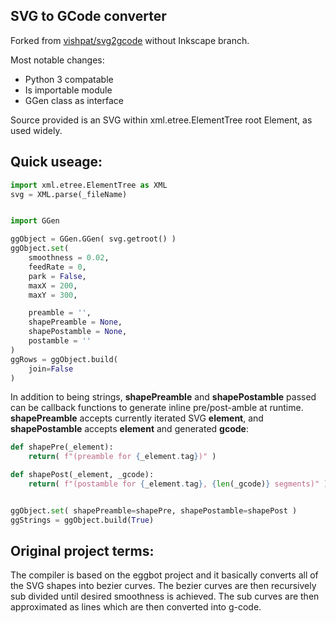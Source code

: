 SVG to GCode converter
----------------------
Forked from [vishpat/svg2gcode](https://github.com/vishpat/svg2gcode) without Inkscape branch.


Most notable changes:
* Python 3 compatable
* Is importable module
* GGen class as interface

Source provided is an SVG within xml.etree.ElementTree root Element, as used widely.

Quick useage:
------------

```python
import xml.etree.ElementTree as XML
svg = XML.parse(_fileName)


import GGen

ggObject = GGen.GGen( svg.getroot() )
ggObject.set(
    smoothness = 0.02,
    feedRate = 0,
    park = False,
    maxX = 200,
    maxY = 300,

    preamble = '',
    shapePreamble = None,
    shapePostamble = None,
    postamble = ''
)
ggRows = ggObject.build(
	join=False
)
```

In addition to being strings, **shapePreamble** and **shapePostamble** passed can be callback functions to generate inline pre/post-amble at runtime.
**shapePreamble** accepts currently iterated SVG **element**, and **shapePostamble** accepts **element** and generated **gcode**:

```python
def shapePre(_element):
	return( f"(preamble for {_element.tag})" )

def shapePost(_element, _gcode):
	return( f"(postamble for {_element.tag}, {len(_gcode)} segments)" )


ggObject.set( shapePreamble=shapePre, shapePostamble=shapePost )
ggStrings = ggObject.build(True)
```



Original project terms:
-----------------------

The compiler is based on the eggbot project and it basically converts all of the SVG shapes into bezier curves. The bezier curves are then recursively sub divided until desired smoothness is achieved. The sub curves are then approximated as lines which are then converted into g-code. 
